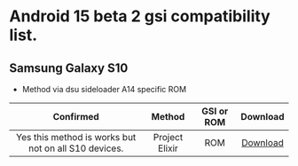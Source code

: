 # Android 15 beta 2 gsi compatibility list.

## Samsung Galaxy S10
- Method via dsu sideloader A14 specific ROM


|Confirmed|Method|GSI or ROM|Download|
|:-:|:-:|:-:|:-:|
|Yes this method is works but not on all S10 devices.|Project Elixir|ROM|[Download](https://projectelixiros.com/device/beyond1lte)|
